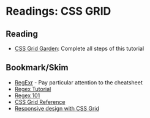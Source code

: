 # Readings: CSS GRID

## Reading
* [CSS Grid Garden](https://cssgridgarden.com/): Complete all steps of this tutorial
## Bookmark/Skim
* [RegExr](https://regexr.com/) - Pay particular attention to the cheatsheet
* [Regex Tutorial](https://medium.com/factory-mind/regex-tutorial-a-simple-cheatsheet-by-examples-649dc1c3f285)
* [Regex 101](https://regex101.com/)
* [CSS Grid Reference](https://css-tricks.com/snippets/css/complete-guide-grid/)
* [Responsive design with CSS Grid](https://medium.com/samsung-internet-dev/common-responsive-layouts-with-css-grid-and-some-without-245a862f48df)